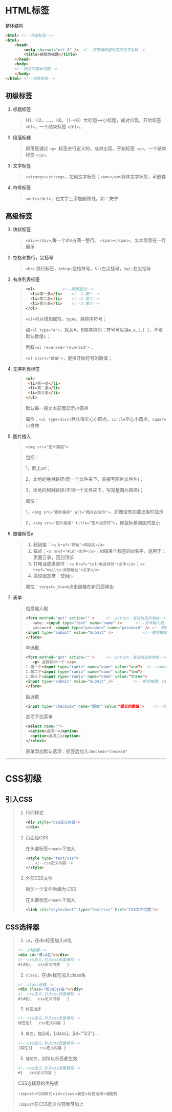# HTML标签

整体结构

```html
<html> <!--开始标签-->
<html>
	<head>
		<meta charset="utf-8" />  <!--字符编码避免网页文字乱码-->
		<title>网页的标题</title>
	</head>
	<body>
	<!--网页的基本内容-->
	</body>
</html> <!--结束标签-->

```

## 初级标签

1. 标题标签

   > H1，H2，....，H6。（1-->6）大标题-->小标题，成对出现，开始标签 `<H1>`，一个结束标签 `</H1>`。

2. 段落标题

   >段落是通过 `<p> `标签进行定义的，成对出现，开始标签`` <p>``，一个结束标签 `</p>`。

3. 文字标签

   > `<strong></strong>`，加粗文字标签；`<em></em>`斜体文字标签，可嵌套

4. 符号标签

   >`<del></del>`，在文字上添加删除线，如：~~文字~~

## 高级标签

1. 块状标签

   >`<div></div>`,每一个div占满一整行。  `<span></span>`，文本信息在一行展示

2. 空格和换行，尖括号

   >`<br>` 换行标签，`&nbsp;`空格符号，`&lt`左尖括号，`&gt;`右尖括号

 3. 有序列表标签

    > ```html
    > <ol>			  <!--网页显示-->
    >   <li>第一条</li>	<!--1.第一-->
    >   <li>第二条</li>	<!--2.第二-->
    >   <li>第三条</li>	<!--3.第三-->
    > </ol>
    > ```
    >
    >  `<ol>`可以增加属性，type，换排序符号；
    >
    > 如`<ol type="A">`，就从A，B顺序排列；符号可以换`A,a,1,i I`，不填默认数值`1`；
    >
    > 倒叙`<ol reversed="reversed">`；
    >
    >  `<ol start="数值">`，更换开始符号的数值；

4. 无序列表标签

   >```html
   ><ul>			  
   >  <li>第一条</li>	
   >  <li>第二条</li>	
   >  <li>第三条</li>	
   ></ul>
   >```
   >
   >默认每一段文本前面显示小圆点
   >
   >属性：`<ul type=disc>`默认值实心小圆点，`circle`空心小圆点，`square`小方块

  5. 图片插入

     > `<img src="图片路径">`
     >
     > 包括：
     >
     > 1，网上url；
     >
     > 2，本地的绝对路径(同一个文件夹下，直接写图片文件名)；
     >
     > 3，本地的相对路径(不同一个文件夹下，写完整图片路径)；
     >
     > 属性：
     >
     > 1，`<img src="图片路径" alt="图片占位符">`，即图没有加载出来时显示
     >
     > 2，`<img src="图片路径" title=”图片提示符“>`，即鼠标移到图时显示

6. 链接标签a

     >1. 超链接：`<a href="网址">网站名</a>`
     >2. 锚点：`<a href="#id">文字</a>`；id指某个标签的id名字，运用于：页面目录，回到顶部
     >3. 打电话或发邮件：`<a href="tel:电话号码">文字</a>`；`<a href="mailto:邮箱地址">文字</a>`
     >4. 协议限定符：使用js
     >
     >属性：`target=_blank`点击链接在新页面弹出

7. 表单

   > 信息输入框
   >
   > ```html
   > <form method="get" action="" > 	<!--action：发送出去的地址-->
   > 	name: <input type="text" name="name" />		 <!--文本输入框，name：数值内容-->
   > 	password: <input type="password" name="password" />	<!--密码输入框，name：数值内容-->
   > <input type="submit" value="Submit" />  			<!--提交按键，value：数据值-->
   > </form>
   > ```
   >
   > 单选框
   >
   > ```html
   > <form method="get" action="" > 	<!--action：发送出去的地址-->
   > 	<p> 选择其中一个 </p>
   > 1.第一个<input type="radio" name="name" value:"one">	<!--name相同表示同个选择问题-->
   > 1.第二个<input type="radio" name="name" value:"two">
   > 1.第三个<input type="radio" name="name" value:"three">
   > <input type="submit" value="Submit" />  		<!--提交按键，value：数据值-->
   > </form>
   > ```
   >
   > 副选框
   >
   > ```html
   > <input type="checkobx" name="题目" value:"提交的数值">  	<!--大致与上面相同-->
   > ```
   >
   > 选项下拉菜单
   >
   > ```html
   > <select name="">
   >  <option>选项一</option>
   >   <option>选项二</option>
   > </select>
   >```
   > 表单添加默认选项：标签后加入`checked="checked"`
   >  
   >   

------

# CSS初级

## 引入CSS

> 1. 行间样式
>
>    ```html
>    <div style="css定义内容">   
>    </div>
>    ```
>
> 2. 页面级CSS
>
>    在头部标签`<head>`下加入
>
>    ```html
>    <style type="text/css">
>        <!--css定义内容-->	
>    </style>
>    ```
>
> 3. 外部CSS文件
>
>    新加一个文件后缀为.CSS
>
>    在头部标签`<head>`下加入
>
>    ```html
>    <link rel="stylesheet" type="text/css" href="CSS文件位置"/>
>    ```
>
>    

## CSS选择器

>1. `id`，在div标签加入id名
>
>```html
><!--id创建-->
><div id="填id名"></div>
><!--css定义,引入css页面填写-->
>#id名{   css定义内容   }
>```
>
>2. `class`，在div标签加入class名
>
>```html
><!--class创建-->
><div class="填calss名"></div>
><!--css定义,引入css页面填写-->
>#id名{   css定义内容   }
>```
>
>3. `标签选择`
>
>```html
><!--css定义,引入css页面填写-->
>标签名{   css定义内容 }
>```
>4. `属性`，如[id]，[class]，[id="123"]...
>
>  ```html
>  <!--css定义,引入css页面填写-->
>  [属性]{   css定义内容 }
>  ```
>
>5. `通配符`，对所以标签都生效
>
>  ```html
>  <!--css定义,引入css页面填写-->
>  #{   css定义内容 }
>  ```
>
>  

> CSS选择器的优先级
>
> `!import`>`行间样式`>`id`>`class`=`属性`>`标签选择`>`通配符`
>
> `!import`在CSS定义内容后可加上
